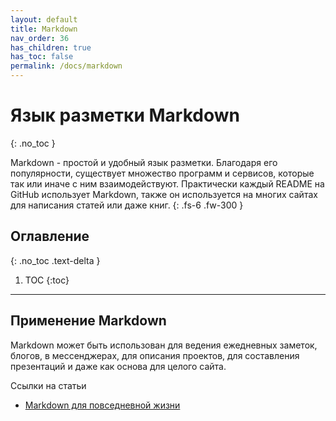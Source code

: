 ```yaml
---
layout: default
title: Markdown
nav_order: 36
has_children: true
has_toc: false
permalink: /docs/markdown
---
```


# Язык разметки Markdown
{: .no_toc }

Markdown - простой и удобный язык разметки. Благодаря его популярности, существует множество программ и сервисов, которые так или иначе с ним взаимодействуют. Практически каждый README на GitHub использует Markdown, также он используется на многих сайтах для написания статей или даже книг.
{: .fs-6 .fw-300 }

## Оглавление
{: .no_toc .text-delta }

1. TOC
{:toc}

---

## Применение Markdown

Markdown может быть использован для ведения ежедневных заметок, блогов, в мессенджерах, для описания проектов, для составления презентаций и даже как основа для целого сайта.

Ссылки на статьи

-  [Markdown для повседневной жизни](https://annimon.com/article/2560)
